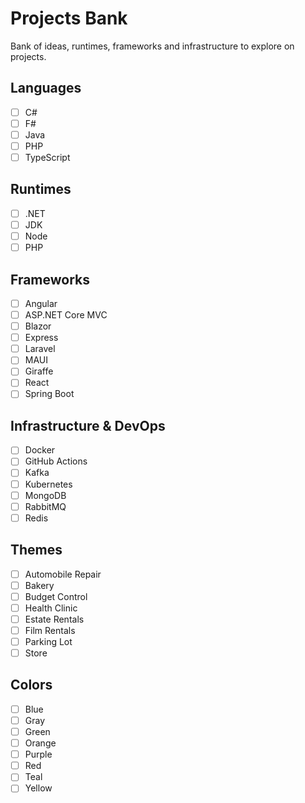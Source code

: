 # Projects Bank
Bank of ideas, runtimes, frameworks and infrastructure to explore on projects.

## Languages
- [ ] C#
- [ ] F#
- [ ] Java
- [ ] PHP
- [ ] TypeScript

## Runtimes
- [ ] .NET
- [ ] JDK
- [ ] Node
- [ ] PHP

## Frameworks
- [ ] Angular
- [ ] ASP.NET Core MVC
- [ ] Blazor
- [ ] Express
- [ ] Laravel
- [ ] MAUI
- [ ] Giraffe
- [ ] React
- [ ] Spring Boot

## Infrastructure & DevOps
- [ ] Docker
- [ ] GitHub Actions
- [ ] Kafka
- [ ] Kubernetes
- [ ] MongoDB
- [ ] RabbitMQ
- [ ] Redis

## Themes
- [ ] Automobile Repair
- [ ] Bakery
- [ ] Budget Control
- [ ] Health Clinic
- [ ] Estate Rentals
- [ ] Film Rentals
- [ ] Parking Lot
- [ ] Store

## Colors
- [ ] Blue
- [ ] Gray
- [ ] Green
- [ ] Orange
- [ ] Purple
- [ ] Red
- [ ] Teal
- [ ] Yellow
